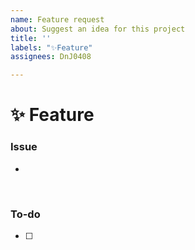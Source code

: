 ```yaml
---
name: Feature request
about: Suggest an idea for this project
title: ''
labels: "✨Feature"
assignees: DnJ0408

---
```


# ✨ Feature

### Issue
-

<br>

### To-do
- [ ] 

<br>
